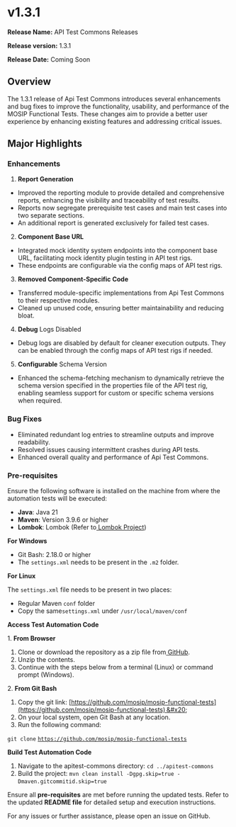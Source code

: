 # v1.3.1

**Release Name:** API Test Commons Releases&#x20;

**Release version:** 1.3.1

**Release Date:** Coming Soon

## Overview

The 1.3.1 release of Api Test Commons introduces several enhancements and bug fixes to improve the functionality, usability, and performance of the MOSIP Functional Tests. These changes aim to provide a better user experience by enhancing existing features and addressing critical issues.&#x20;

## Major Highlights&#x20;

### Enhancements&#x20;

1. **Report Generation**&#x20;

* Improved the reporting module to provide detailed and comprehensive reports, enhancing the visibility and traceability of test results.&#x20;
* Reports now segregate prerequisite test cases and main test cases into two separate sections.&#x20;
* An additional report is generated exclusively for failed test cases.&#x20;

2. **Component** **Base URL**&#x20;

* Integrated mock identity system endpoints into the component base URL, facilitating mock identity plugin testing in API test rigs.&#x20;
* These endpoints are configurable via the config maps of API test rigs.&#x20;

3. **Removed Component-Specific Code**&#x20;

* Transferred module-specific implementations from Api Test Commons to their respective modules.&#x20;
* Cleaned up unused code, ensuring better maintainability and reducing bloat.&#x20;

4. **Debug** Logs Disabled&#x20;

* Debug logs are disabled by default for cleaner execution outputs. They can be enabled through the config maps of API test rigs if needed.&#x20;

5. **Configurable** Schema Version&#x20;

* Enhanced the schema-fetching mechanism to dynamically retrieve the schema version specified in the properties file of the API test rig, enabling seamless support for custom or specific schema versions when required.&#x20;

### Bug Fixes

* Eliminated redundant log entries to streamline outputs and improve readability.&#x20;
* Resolved issues causing intermittent crashes during API tests.&#x20;
* Enhanced overall quality and performance of Api Test Commons.&#x20;

### Pre-requisites &#x20;

Ensure the following software is installed on the machine from where the automation tests will be executed: &#x20;

* **Java**: Java 21 &#x20;
* **Maven**: Version 3.9.6 or higher
* **Lombok**: Lombok (Refer to[ Lombok Project](https://projectlombok.org/download)) &#x20;

**For Windows** &#x20;

* Git Bash: 2.18.0 or higher &#x20;
* The `settings.xml` needs to be present in the `.m2` folder. &#x20;

**For** **Linux** &#x20;

The `settings.xml` file needs to be present in two places: &#x20;

* Regular Maven `conf` folder &#x20;
* Copy the same`settings.xml` under `/usr/local/maven/conf` &#x20;

**Access Test Automation Code** &#x20;

1\. **From Browser** &#x20;

1. Clone or download the repository as a zip file from[ GitHub](https://github.com/mosip/mosip-functional-tests). &#x20;
2. Unzip the contents. &#x20;
3. Continue with the steps below from a terminal (Linux) or command prompt (Windows). &#x20;

2\. **From Git Bash** &#x20;

1. Copy the git link: [https://github.com/mosip/mosip-functional-tests](https://github.com/mosip/mosip-functional-tests) &#x20;
2. On your local system, open Git Bash at any location. &#x20;
3. Run the following command:&#x20;

`git clone` [`https://github.com/mosip/mosip-functional-tests`](https://github.com/mosip/mosip-functional-tests) &#x20;

**Build Test Automation Code** &#x20;

1. Navigate to the apitest-commons directory: `cd ../apitest-commons` &#x20;
2. Build the project: `mvn clean install -Dgpg.skip=true -Dmaven.gitcommitid.skip=true`  &#x20;

Ensure all **pre-requisites** are met before running the updated tests. Refer to the updated **README file** for detailed setup and execution instructions.&#x20;

For any issues or further assistance, please open an issue on GitHub.&#x20;
